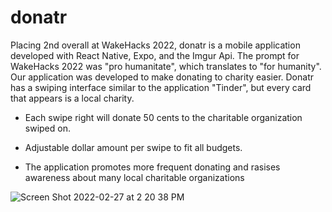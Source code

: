 # donatr

Placing 2nd overall at WakeHacks 2022, donatr is a mobile application developed with React Native, Expo, and the Imgur Api. The prompt for WakeHacks 2022 was "pro humanitate", which translates to "for humanity". Our application was developed to make donating to charity easier. Donatr has a swiping interface similar to the application "Tinder", but every card that appears is a local charity. 

- Each swipe right will donate 50 cents to the charitable organization swiped on.

- Adjustable dollar amount per swipe to fit all budgets.

- The application promotes more frequent donating and rasises awareness about many local charitable organizations

![Screen Shot 2022-02-27 at 2 20 38 PM](https://user-images.githubusercontent.com/60762514/155896558-d18adcc1-d034-4307-aede-432a089e12cb.png)
